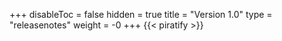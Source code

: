 +++
disableToc = false
hidden = true
title = "Version 1.0"
type = "releasenotes"
weight = -0
+++
{{< piratify >}}

